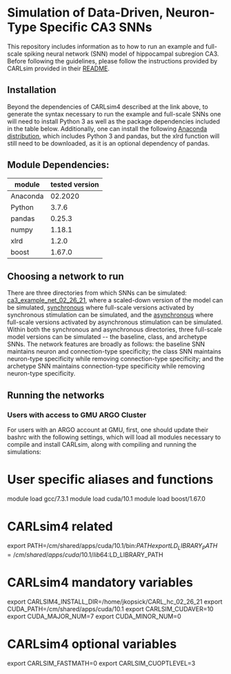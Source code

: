 # Simulation of Data-Driven, Neuron-Type Specific CA3 SNNs 
This repository includes information as to how to run an example and full-scale spiking neural network (SNN) model of hippocampal subregion CA3. Before following the guidelines, please follow the instructions provided by CARLsim provided in their [README](https://github.com/UCI-CARL/CARLsim4/tree/feat/meansdSTPPost_hc).

## Installation
Beyond the dependencies of CARLsim4 described at the link above, to generate the syntax necessary to run the example and full-scale SNNs one will need to install Python 3 as well as the package dependencies included in the table below. Additionally, one can install the following [Anaconda distribution](https://docs.anaconda.com/anaconda/install/), which includes Python 3 and pandas, but the xlrd function will still need to be downloaded, as it is an optional dependency of pandas.

## Module Dependencies:
|module|tested version|
|---|---|
|Anaconda|02.2020|
|Python|3.7.6|
|pandas|0.25.3|
|numpy|1.18.1|
|xlrd|1.2.0|
|boost|1.67.0|

## Choosing a network to run
There are three directories from which SNNs can be simulated: [ca3_example_net_02_26_21](https://github.com/UCI-CARL/CARLsim4/tree/feat/meansdSTPPost_hc/projects/ca3_example_net_02_26_21), where a scaled-down version of the model can be simulated, [synchronous](https://github.com/UCI-CARL/CARLsim4/tree/feat/meansdSTPPost_hc/projects/synchronous) where full-scale versions activated by synchronous stimulation can be simulated, and the [asynchronous](https://github.com/UCI-CARL/CARLsim4/tree/feat/meansdSTPPost_hc/projects/asynchronous) where full-scale versions activated by asynchronous stimulation can be simulated. Within both the synchronous and asynchronous directories, three full-scale model versions can be simulated -- the baseline, class, and archetype SNNs. The network features are broadly as follows: the baseline SNN maintains neuron and connection-type specificity; the class SNN maintains neuron-type specificity while removing connection-type specificity; and the archetype SNN maintains connection-type specificity while removing neuron-type specificity.

## Running the networks

### Users with access to GMU ARGO Cluster
For users with an ARGO account at GMU, first, one should update their bashrc with the following settings, which will load all modules necessary to compile and install CARLsim, along with compiling and running the simulations:

# User specific aliases and functions
module load gcc/7.3.1
module load cuda/10.1
module load boost/1.67.0

# CARLsim4 related
export PATH=/cm/shared/apps/cuda/10.1/bin:$PATH
export LD_LIBRARY_PATH=/cm/shared/apps/cuda/10.1/lib64:$LD_LIBRARY_PATH

# CARLsim4 mandatory variables
export CARLSIM4_INSTALL_DIR=/home/jkopsick/CARL_hc_02_26_21
export CUDA_PATH=/cm/shared/apps/cuda/10.1
export CARLSIM_CUDAVER=10
export CUDA_MAJOR_NUM=7
export CUDA_MINOR_NUM=0

# CARLsim4 optional variables
export CARLSIM_FASTMATH=0
export CARLSIM_CUOPTLEVEL=3
